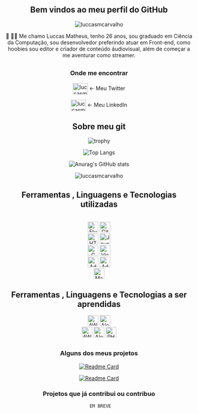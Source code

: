 <div align= 'center'>

## Bem vindos ao meu perfil do GitHub
 <img src="https://komarev.com/ghpvc/?username=luccasmcarvalho&label=Total_de_visualizações&color=1caf0c&style=for-the-badge" alt="luccasmcarvalho" /> </p>



👋 👨‍💻 Me chamo Luccas Matheus, tenho 26 anos, sou graduado em Ciência da Computação, sou desenvolvedor preferindo atuar em Front-end, como hoobies sou editor e criador de conteúdo áudiovisual, além de começar a me aventurar como streamer.
</br>

##

### Onde me encontrar


  <a href="https://twitter.com/luccasmcarvalho" target="blank"><img align="center" src="https://raw.githubusercontent.com/rahuldkjain/github-profile-readme-generator/master/src/images/icons/Social/twitter.svg" height="30" width="40" alt="luccasmcarvalho" /></a> <span> ← Meu Twitter </span>
  
  
<a href="https://linkedin.com/in/luccasmatheus" target="blank"><img align="center" src="https://raw.githubusercontent.com/rahuldkjain/github-profile-readme-generator/master/src/images/icons/Social/linked-in-alt.svg" alt="luccasmatheus" height="30" width="40" /></a> <span> ← Meu LinkedIn </span>


##

## Sobre meu git 


  ![trophy](https://github-profile-trophy.vercel.app/?username=luccasmcarvalho&theme=gitdimmed&no-bg=true&no-frame=true&column=4)
 

 
   ![Top Langs](https://github-readme-stats.vercel.app/api/top-langs/?username=luccasmcarvalho&theme=dark)
 
 ![Anurag's GitHub stats](https://github-readme-stats.vercel.app/api?username=luccasmcarvalho&show_icons=true&count_private=true&theme=dark&include_all_commits=true)
  
 <p><img align="center" src="https://github-readme-streak-stats.herokuapp.com/?user=luccasmcarvalho&theme=dark" alt="luccasmcarvalho" /></p>
 


##

## Ferramentas , Linguagens e Tecnologias utilizadas
</br>


<img height = '28em' src ='https://img.shields.io/static/v1?label=&message=Flutter&?style=for-the-badge&logo=flutter&color=black' alt ="Flutter">
<img height = '28em' src ='https://img.shields.io/static/v1?label=&message=GIT&?style=for-the-badge&logo=git&color=black' alt ="Git">
</br>
<img height = '28em' src ='https://img.shields.io/static/v1?label=&message=HTML5&?style=for-the-badge&logo=Html5&color=black' alt ="HTML5">
<img height = '28em' src ='https://img.shields.io/static/v1?label=&message=Javascript&?style=for-the-badge&logo=javascript&color=black' alt ="JavaScript">
</br>
<img height = '28em' src ='https://img.shields.io/static/v1?label=&message=C&?style=for-the-badge&logo=c&color=black' alt ="C">
<img height = '28em' src ='https://img.shields.io/static/v1?label=&message=Visual Studio Code &?style=for-the-badge&logo=visualstudiocode&color=black' alt ="Visual Studio Code">
</br>
<img height = '28em' src ='https://img.shields.io/static/v1?label=&message=Adobe Photoshop &?style=for-the-badge&logo=adobephotoshop&color=black' alt ="Adobe Photoshop">
<img height = '28em' src ='https://img.shields.io/static/v1?label=&message=Adobe Premiere Pro &?style=for-the-badge&logo=adobepremierepro&color=black' alt ="Adobe Premiere Pro">
</br>
<img height = '28em' src ='https://img.shields.io/static/v1?label=&message=Markdown&?style=for-the-badge&logo=markdown&color=black' alt ="Markdown">

 



## Ferramentas , Linguagens e Tecnologias a ser aprendidas
<div align= 'center'>
<img height = '28em' src ='https://img.shields.io/static/v1?label=&message=Amazon Web Service (AWS) &?style=for-the-badge&logo=AmazonAWS&color=black' alt ="AWS">
<img height = '28em' src ='https://img.shields.io/static/v1?label=&message=Amazon Alexa &?style=for-the-badge&logo=AmazonAlexa&color=black' alt ="Alexa">
</br>
<img height = '28em' src ='https://img.shields.io/static/v1?label=&message=Python&?style=for-the-badge&logo=python&color=black' alt ="AWS">
<img height = '28em' src ='https://img.shields.io/static/v1?label=&message=React Native&?style=for-the-badge&logo=react&color=black' alt ="Alexa">
<img height = '28em' src ='https://img.shields.io/static/v1?label=&message=PHP&?style=for-the-badge&logo=php&color=black' alt ="PHP">
</br>

##


### Alguns dos meus projetos

 
 [![Readme Card](https://github-readme-stats.vercel.app/api/pin/?username=luccasmcarvalho&repo=Bot_Discord_JS&theme=dark)](https://github.com/luccasmcarvalho/Bot_Discord_JS)
 
 [![Readme Card](https://github-readme-stats.vercel.app/api/pin/?username=luccasmcarvalho&repo=app-switch-theme-flutter&theme=dark)](https://github.com/luccasmcarvalho/app-switch-theme-flutter)

### Projetos que já contribui ou contribuo 
 
       EM BREVE  

 </div>

